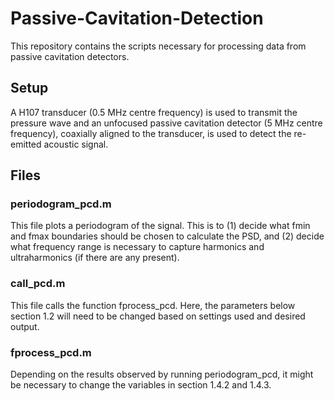 # Passive-Cavitation-Detection
This repository contains the scripts necessary for processing data from passive cavitation detectors.

## Setup
A H107 transducer (0.5 MHz centre frequency) is used to transmit the pressure wave and an unfocused passive cavitation detector (5 MHz centre frequency), coaxially aligned to the transducer,  is used to detect the re-emitted acoustic signal. 

## Files

### periodogram_pcd.m
This file plots a periodogram of the signal. This is to (1) decide what fmin and fmax boundaries should be chosen to calculate the PSD, and (2) decide what frequency range is necessary to capture harmonics and ultraharmonics (if there are any present). 

### call_pcd.m
This file calls the function fprocess_pcd. Here, the parameters below section 1.2 will need to be changed based on settings used and desired output. 

### fprocess_pcd.m
Depending on the results observed by running periodogram_pcd, it might be necessary to change the variables in section 1.4.2 and 1.4.3.


